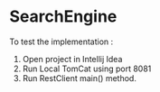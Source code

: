 # SearchEngine
To test the implementation :
1. Open project in Intellij Idea
2. Run Local TomCat using port 8081
3. Run RestClient main() method.
